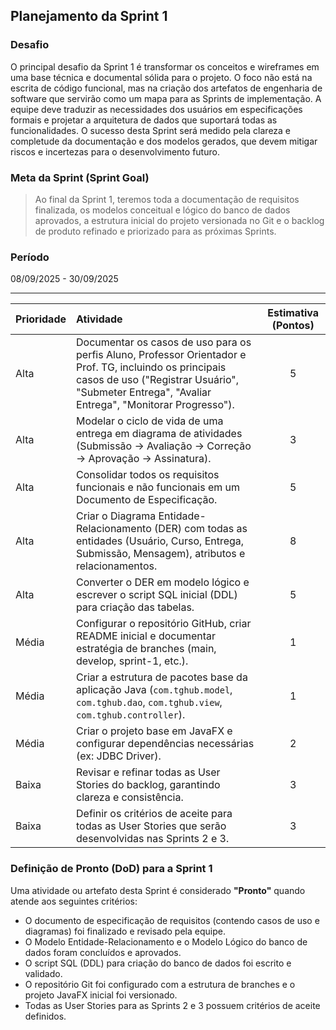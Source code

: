 ## Planejamento da Sprint 1

### Desafio
O principal desafio da Sprint 1 é transformar os conceitos e wireframes em uma base técnica e documental sólida para o projeto. O foco não está na escrita de código funcional, mas na criação dos artefatos de engenharia de software que servirão como um mapa para as Sprints de implementação. A equipe deve traduzir as necessidades dos usuários em especificações formais e projetar a arquitetura de dados que suportará todas as funcionalidades. O sucesso desta Sprint será medido pela clareza e completude da documentação e dos modelos gerados, que devem mitigar riscos e incertezas para o desenvolvimento futuro.

### Meta da Sprint (Sprint Goal)
> Ao final da Sprint 1, teremos toda a documentação de requisitos finalizada, os modelos conceitual e lógico do banco de dados aprovados, a estrutura inicial do projeto versionada no Git e o backlog de produto refinado e priorizado para as próximas Sprints.

### Período
08/09/2025 - 30/09/2025

---

| Prioridade | Atividade | Estimativa (Pontos) |
| :--- | :--- | :---: |
| Alta | Documentar os casos de uso para os perfis Aluno, Professor Orientador e Prof. TG, incluindo os principais casos de uso ("Registrar Usuário", "Submeter Entrega", "Avaliar Entrega", "Monitorar Progresso"). | 5 |
| Alta | Modelar o ciclo de vida de uma entrega em diagrama de atividades (Submissão → Avaliação → Correção → Aprovação → Assinatura). | 3 |
| Alta | Consolidar todos os requisitos funcionais e não funcionais em um Documento de Especificação. | 5 |
| Alta | Criar o Diagrama Entidade-Relacionamento (DER) com todas as entidades (Usuário, Curso, Entrega, Submissão, Mensagem), atributos e relacionamentos. | 8 |
| Alta | Converter o DER em modelo lógico e escrever o script SQL inicial (DDL) para criação das tabelas. | 5 |
| Média | Configurar o repositório GitHub, criar README inicial e documentar estratégia de branches (main, develop, sprint-1, etc.). | 1 |
| Média | Criar a estrutura de pacotes base da aplicação Java (`com.tghub.model`, `com.tghub.dao`, `com.tghub.view`, `com.tghub.controller`). | 1 |
| Média | Criar o projeto base em JavaFX e configurar dependências necessárias (ex: JDBC Driver). | 2 |
| Baixa | Revisar e refinar todas as User Stories do backlog, garantindo clareza e consistência. | 3 |
| Baixa | Definir os critérios de aceite para todas as User Stories que serão desenvolvidas nas Sprints 2 e 3. | 3 |

### Definição de Pronto (DoD) para a Sprint 1
Uma atividade ou artefato desta Sprint é considerado **"Pronto"** quando atende aos seguintes critérios:

* O documento de especificação de requisitos (contendo casos de uso e diagramas) foi finalizado e revisado pela equipe.
* O Modelo Entidade-Relacionamento e o Modelo Lógico do banco de dados foram concluídos e aprovados.
* O script SQL (DDL) para criação do banco de dados foi escrito e validado.
* O repositório Git foi configurado com a estrutura de branches e o projeto JavaFX inicial foi versionado.
* Todas as User Stories para as Sprints 2 e 3 possuem critérios de aceite definidos.